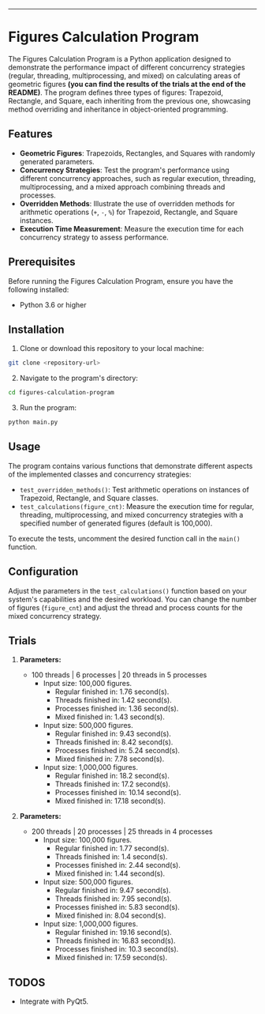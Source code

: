 
---

# Figures Calculation Program

The Figures Calculation Program is a Python application designed to demonstrate the performance impact of different concurrency strategies (regular, threading, multiprocessing, and mixed) on calculating areas of geometric figures **(you can find the results of the trials at the end of the README)**. The program defines three types of figures: Trapezoid, Rectangle, and Square, each inheriting from the previous one, showcasing method overriding and inheritance in object-oriented programming.

## Features

- **Geometric Figures**: Trapezoids, Rectangles, and Squares with randomly generated parameters.
- **Concurrency Strategies**: Test the program's performance using different concurrency approaches, such as regular execution, threading, multiprocessing, and a mixed approach combining threads and processes.
- **Overridden Methods**: Illustrate the use of overridden methods for arithmetic operations (`+`, `-`, `%`) for Trapezoid, Rectangle, and Square instances.
- **Execution Time Measurement**: Measure the execution time for each concurrency strategy to assess performance.

## Prerequisites

Before running the Figures Calculation Program, ensure you have the following installed:

- Python 3.6 or higher

## Installation

1. Clone or download this repository to your local machine:

```bash
git clone <repository-url>
```

2. Navigate to the program's directory:

```bash
cd figures-calculation-program
```

3. Run the program:

```bash
python main.py
```

## Usage

The program contains various functions that demonstrate different aspects of the implemented classes and concurrency strategies:

- `test_overridden_methods()`: Test arithmetic operations on instances of Trapezoid, Rectangle, and Square classes.
- `test_calculations(figure_cnt)`: Measure the execution time for regular, threading, multiprocessing, and mixed concurrency strategies with a specified number of generated figures (default is 100,000).

To execute the tests, uncomment the desired function call in the `main()` function.

## Configuration

Adjust the parameters in the `test_calculations()` function based on your system's capabilities and the desired workload. You can change the number of figures (`figure_cnt`) and adjust the thread and process counts for the mixed concurrency strategy.

## Trials

1. **Parameters:**
   - 100 threads | 6 processes | 20 threads in 5 processes
     - Input size: 100,000 figures.
       - Regular finished in: 1.76 second(s).
       - Threads finished in: 1.42 second(s).
       - Processes finished in: 1.36 second(s).
       - Mixed finished in: 1.43 second(s).
     - Input size: 500,000 figures.
       - Regular finished in: 9.43 second(s).
       - Threads finished in: 8.42 second(s).
       - Processes finished in: 5.24 second(s).
       - Mixed finished in: 7.78 second(s).
     - Input size: 1,000,000 figures.
       - Regular finished in: 18.2 second(s).
       - Threads finished in: 17.2 second(s).
       - Processes finished in: 10.14 second(s).
       - Mixed finished in: 17.18 second(s).
      
2. **Parameters:**
   - 200 threads | 20 processes | 25 threads in 4 processes
     - Input size: 100,000 figures.
       - Regular finished in: 1.77 second(s).
       - Threads finished in: 1.4 second(s).
       - Processes finished in: 2.44 second(s).
       - Mixed finished in: 1.44 second(s).
     - Input size: 500,000 figures.
       - Regular finished in: 9.47 second(s).
       - Threads finished in: 7.95 second(s).
       - Processes finished in: 5.83 second(s).
       - Mixed finished in: 8.04 second(s).
     - Input size: 1,000,000 figures.
       - Regular finished in: 19.16 second(s).
       - Threads finished in: 16.83 second(s).
       - Processes finished in: 10.3 second(s).
       - Mixed finished in: 17.59 second(s).

## TODOS
 * Integrate with PyQt5.
